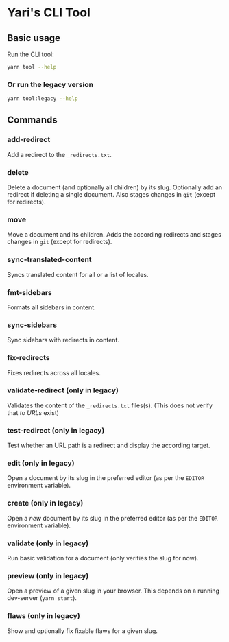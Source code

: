 # Yari's CLI Tool

## Basic usage

Run the CLI tool:

```sh
yarn tool --help
```

### Or run the legacy version

```sh
yarn tool:legacy --help
```

## Commands

### add-redirect

Add a redirect to the `_redirects.txt`.

### delete

Delete a document (and optionally all children) by its slug. Optionally add an
redirect if deleting a single document. Also stages changes in `git` (except for
redirects).

### move

Move a document and its children. Adds the according redirects and stages
changes in `git` (except for redirects).

### sync-translated-content

Syncs translated content for all or a list of locales.

### fmt-sidebars

Formats all sidebars in content.

### sync-sidebars

Sync sidebars with redirects in content.

### fix-redirects

Fixes redirects across all locales.

### validate-redirect (only in legacy)

Validates the content of the `_redirects.txt` files(s). (This does not verify
that _to URLs_ exist)

### test-redirect (only in legacy)

Test whether an URL path is a redirect and display the according target.

### edit (only in legacy)

Open a document by its slug in the preferred editor (as per the `EDITOR`
environment variable).

### create (only in legacy)

Open a _new_ document by its slug in the preferred editor (as per the `EDITOR`
environment variable).

### validate (only in legacy)

Run basic validation for a document (only verifies the slug for now).

### preview (only in legacy)

Open a preview of a given slug in your browser. This depends on a running
dev-server (`yarn start`).

### flaws (only in legacy)

Show and optionally fix fixable flaws for a given slug.
